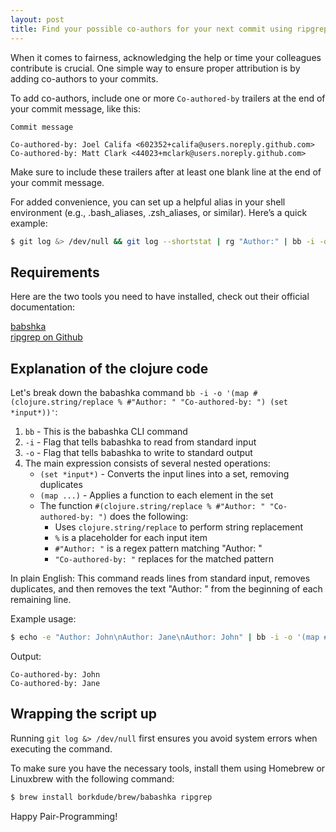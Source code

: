 ```yaml
---
layout: post
title: Find your possible co-authors for your next commit using ripgrep and babashka
---
```



When it comes to fairness, acknowledging the help or time your colleagues contribute is crucial. One simple way to ensure proper attribution is by adding co-authors to your commits.

To add co-authors, include one or more `Co-authored-by` trailers at the end of your commit message, like this:

```text
Commit message

Co-authored-by: Joel Califa <602352+califa@users.noreply.github.com>
Co-authored-by: Matt Clark <44023+mclark@users.noreply.github.com>
```

Make sure to include these trailers after at least one blank line at the end of your commit message.

For added convenience, you can set up a helpful alias in your shell environment (e.g., .bash_aliases, .zsh_aliases, or similar). Here’s a quick example:

```bash
$ git log &> /dev/null && git log --shortstat | rg "Author:" | bb -i -o '(map #(clojure.string/replace % #"Author: " "Co-authored-by: ") (set *input*))'
```

## Requirements

Here are the two tools you need to have installed, check out their official documentation:

[babshka](https://babashka.org) \
[ripgrep on Github](https://github.com/BurntSushi/ripgrep)

## Explanation of the clojure code


Let's break down the babashka command `bb -i -o '(map #(clojure.string/replace % #"Author: " "Co-authored-by: ") (set *input*))'`:

1. `bb` - This is the babashka CLI command
2. `-i` - Flag that tells babashka to read from standard input
3. `-o` - Flag that tells babashka to write to standard output
4. The main expression consists of several nested operations:
   - `(set *input*)` - Converts the input lines into a set, removing duplicates
   - `(map ...)` - Applies a function to each element in the set
   - The function `#(clojure.string/replace % #"Author: " "Co-authored-by: ")` does the following:
     - Uses `clojure.string/replace` to perform string replacement
     - `%` is a placeholder for each input item
     - `#"Author: "` is a regex pattern matching "Author: "
     - `"Co-authored-by: "` replaces for the matched pattern

In plain English: This command reads lines from standard input, removes duplicates, and then removes the text "Author: " from the beginning of each remaining line.

Example usage:

```bash
$ echo -e "Author: John\nAuthor: Jane\nAuthor: John" | bb -i -o '(map #(clojure.string/replace % #"Author: " "Co-authored-by: ") (set *input*)))'
```
  
Output:

```text
Co-authored-by: John
Co-authored-by: Jane
````

## Wrapping the script up

Running `git log &> /dev/null` first ensures you avoid system errors when executing the command.

To make sure you have the necessary tools, install them using Homebrew or Linuxbrew with the following command:

```bash
$ brew install borkdude/brew/babashka ripgrep
```

Happy Pair-Programming!
